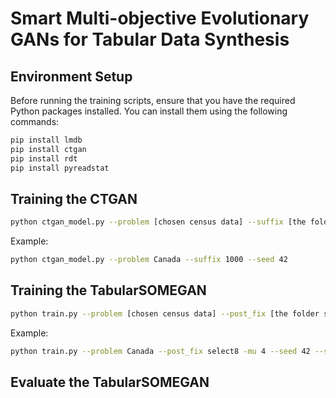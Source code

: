 # Smart Multi-objective Evolutionary GANs for Tabular Data Synthesis

## Environment Setup

Before running the training scripts, ensure that you have the required Python packages installed. You can install them using the following commands:

```bash
pip install lmdb
pip install ctgan
pip install rdt
pip install pyreadstat
```

## Training the CTGAN
```bash
python ctgan_model.py --problem [chosen census data] --suffix [the folder suffix to store the trained model] --seed [seed]
```
Example:
```bash
python ctgan_model.py --problem Canada --suffix 1000 --seed 42
```

## Training the TabularSOMEGAN 
```bash
python train.py --problem [chosen census data] --post_fix [the folder suffix to store the trained model] -mu [population size in evolution] --seed [seed] --select [the training steps to do one multi-objective selection]
```
Example: 
```bash
python train.py --problem Canada --post_fix select8 -mu 4 --seed 42 --select 8
```

## Evaluate the TabularSOMEGAN
